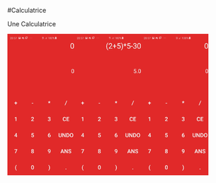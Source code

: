 #Calculatrice



Une Calculatrice



<div style="display:flex;">
<img alt="App image" src="Calc1.jpeg" width="30%">
<img alt="App image" src="Calc2.jpeg" width="30%">
<img alt="App image" src="Calc1.jpeg"  width="30%">
</div>